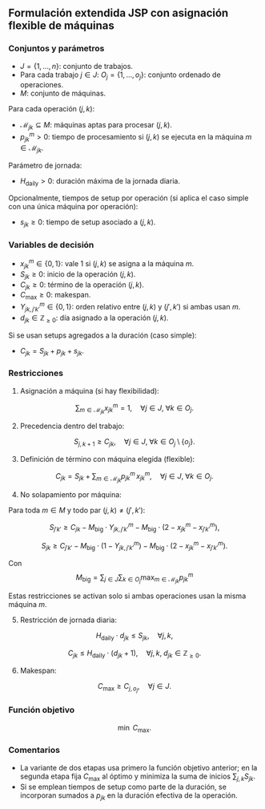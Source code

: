 ## Formulación extendida JSP con asignación flexible de máquinas

### Conjuntos y parámetros

- $J = \{1, \dots, n\}$: conjunto de trabajos.
- Para cada trabajo $j \in J$: $O_j = \{1, \dots, o_j\}$: conjunto ordenado de operaciones.
- $M$: conjunto de máquinas.

Para cada operación $(j,k)$:

- $\mathcal{M}_{jk} \subseteq M$: máquinas aptas para procesar $(j,k)$.
- $p_{jk}^m > 0$: tiempo de procesamiento si $(j,k)$ se ejecuta en la máquina $m \in \mathcal{M}_{jk}$.

Parámetro de jornada:

- $H_{\text{daily}} > 0$: duración máxima de la jornada diaria.

Opcionalmente, tiempos de setup por operación (si aplica el caso simple con una única máquina por operación):

- $s_{jk} \ge 0$: tiempo de setup asociado a $(j,k)$.

### Variables de decisión

- $x_{jk}^m \in \{0,1\}$: vale 1 si $(j,k)$ se asigna a la máquina $m$.
- $S_{jk} \ge 0$: inicio de la operación $(j,k)$.
- $C_{jk} \ge 0$: término de la operación $(j,k)$.
- $C_{\max} \ge 0$: makespan.
- $Y_{jk,j'k'}^{m} \in \{0,1\}$: orden relativo entre $(j,k)$ y $(j',k')$ si ambas usan $m$.
- $d_{jk} \in \mathbb{Z}_{\ge 0}$: día asignado a la operación $(j,k)$.

Si se usan setups agregados a la duración (caso simple):

- $C_{jk} = S_{jk} + p_{jk} + s_{jk}$.

### Restricciones

1. Asignación a máquina (si hay flexibilidad):

$$\sum_{m \in \mathcal{M}_{jk}} x_{jk}^m = 1, \quad \forall j \in J,\; \forall k \in O_j.$$

2. Precedencia dentro del trabajo:

$$S_{j,k+1} \ge C_{jk}, \quad \forall j \in J, \; \forall k \in O_j \setminus \{o_j\}.$$

3. Definición de término con máquina elegida (flexible):

$$C_{jk} = S_{jk} + \sum_{m \in \mathcal{M}_{jk}} p_{jk}^m \, x_{jk}^m, \quad \forall j \in J,\; \forall k \in O_j.$$

4. No solapamiento por máquina:

Para toda $m \in M$ y todo par $(j,k) \neq (j',k')$:

$$S_{j'k'} \ge C_{jk} - M_{\text{big}} \cdot Y_{jk,j'k'}^m - M_{\text{big}} \cdot (2 - x_{jk}^m - x_{j'k'}^m),$$

$$S_{jk} \ge C_{j'k'} - M_{\text{big}} \cdot (1 - Y_{jk,j'k'}^m) - M_{\text{big}} \cdot (2 - x_{jk}^m - x_{j'k'}^m).$$

Con $$M_{\text{big}} = \sum_{j \in J}\sum_{k \in O_j}\max_{m \in \mathcal{M}_{jk}} p_{jk}^m$$

Estas restricciones se activan solo si ambas operaciones usan la misma máquina $m$.

5. Restricción de jornada diaria:

$$H_{\text{daily}} \cdot d_{jk} \le S_{jk}, \quad \forall j,k,$$

$$C_{jk} \le H_{\text{daily}} \cdot (d_{jk} + 1), \quad \forall j,k,\; d_{jk} \in \mathbb{Z}_{\ge 0}.$$

6. Makespan:

$$C_{\max} \ge C_{j,o_j}, \quad \forall j \in J.$$

### Función objetivo

$$\min \; C_{\max}.$$

### Comentarios

- La variante de dos etapas usa primero la función objetivo anterior; en la segunda etapa fija $C_{\max}$ al óptimo y minimiza la suma de inicios $\sum_{j,k} S_{jk}$.
- Si se emplean tiempos de setup como parte de la duración, se incorporan sumados a $p_{jk}$ en la duración efectiva de la operación.
